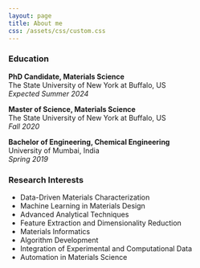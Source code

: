 ```yaml
---
layout: page
title: About me
css: /assets/css/custom.css
---
```




<div class="contact-info">
 </div>

### Education
**PhD Candidate, Materials Science**  
The State University of New York at Buffalo, US  
*Expected Summer 2024*

**Master of Science, Materials Science**  
The State University of New York at Buffalo, US  
*Fall 2020*

**Bachelor of Engineering, Chemical Engineering**  
University of Mumbai, India  
*Spring 2019*

### Research Interests
<ul>
  <li>Data-Driven Materials Characterization</li>
  <li>Machine Learning in Materials Design</li>
  <li>Advanced Analytical Techniques</li>
  <li>Feature Extraction and Dimensionality Reduction</li>
  <li>Materials Informatics</li>
  <li>Algorithm Development</li>
  <li>Integration of Experimental and Computational Data</li>
  <li>Automation in Materials Science</li>
</ul>
